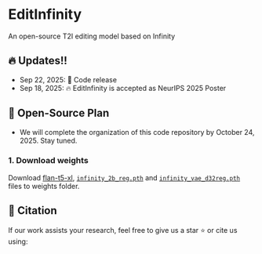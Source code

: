 # EditInfinity
An open-source T2I editing model based on Infinity

## 🔥 Updates!!
* Sep 22, 2025: 🤗 Code release
* Sep 18, 2025: 🔥 EditInfinity is accepted as NeurIPS 2025 Poster

## 📑 Open-Source Plan
  - We will complete the organization of this code repository by October 24, 2025. Stay tuned.

### 1. Download weights
Download [flan-t5-xl](https://huggingface.co/google/flan-t5-xl), [`infinity_2b_reg.pth`](https://huggingface.co/FoundationVision/Infinity/tree/main) and [`infinity_vae_d32reg.pth`](https://huggingface.co/FoundationVision/Infinity/tree/main) files to weights folder.

## 📖 Citation
If our work assists your research, feel free to give us a star ⭐ or cite us using:
